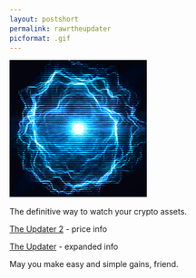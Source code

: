 ```yaml
---
layout: postshort
permalink: rawrtheupdater
picformat: .gif
---
```



<a href="{{ page.url }}"> ![image](/img/rawrtheupdater.gif) </a> <!-- {:class="img-responsive"} -->

The definitive way to watch your crypto assets.


[The Updater 2](https://sorcerawr.com/theupdater2) - price info

[The Updater](https://sorcerawr.com/theupdater) - expanded info


May you make easy and simple gains, friend.
